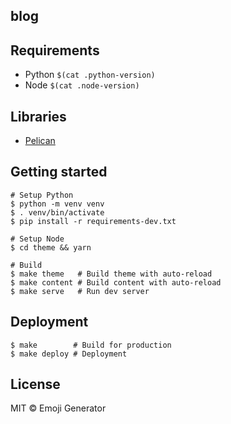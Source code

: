 ## blog

## Requirements

- Python `$(cat .python-version)`
- Node `$(cat .node-version)`

## Libraries

- [Pelican](https://github.com/getpelican/pelican)

## Getting started

```
# Setup Python
$ python -m venv venv
$ . venv/bin/activate
$ pip install -r requirements-dev.txt

# Setup Node
$ cd theme && yarn

# Build
$ make theme   # Build theme with auto-reload
$ make content # Build content with auto-reload
$ make serve   # Run dev server
```

## Deployment

```
$ make        # Build for production
$ make deploy # Deployment
```

## License
MIT &copy; Emoji Generator
